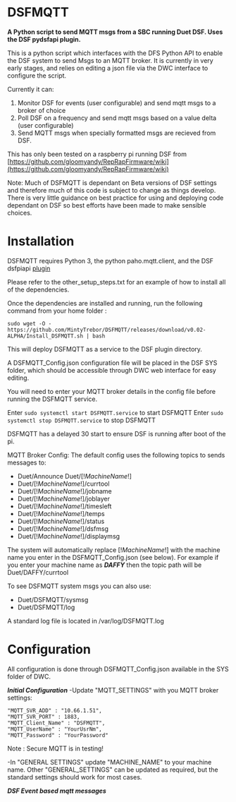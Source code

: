 # DSFMQTT
**A Python script to send MQTT msgs from a SBC running Duet DSF. Uses the DSF pydsfapi plugin.**

This is a python script which interfaces with the DFS Python API to enable the DSF system to send Msgs to an MQTT broker.
It is currently in very early stages, and relies on editing a json file via the DWC interface to configure the script.

Currently it can:

 1. Monitor DSF for events (user configurable) and send mqtt msgs to a
    broker of choice
 2. Poll DSF on a frequency and send mqtt msgs based on a value delta
    (user configurable)
 3. Send MQTT msgs when specially formatted msgs are recieved from DSF.

This has only been tested on a raspberry pi running DSF from [https://github.com/gloomyandy/RepRapFirmware/wiki](https://github.com/gloomyandy/RepRapFirmware/wiki)

Note: Much of DSFMQTT is dependant on Beta versions of DSF settings and therefore much of this code is subject to change as things develop. There is very little guidance on best practice for using and deploying code dependant on DSF so best efforts have been made to make sensible choices. 

# Installation

DSFMQTT requires Python 3, the python paho.mqtt.client, and the DSF dsfpiapi [plugin](https://github.com/Duet3D/DSF-APIs)

Please refer to the other_setup_steps.txt for an example of how to install all of the dependencies.

Once the dependencies are installed and running, run the following command from your home folder :

    sudo wget -O - https://github.com/MintyTrebor/DSFMQTT/releases/download/v0.02-ALPHA/Install_DSFMQTT.sh | bash

This will deploy DSFMQTT as a service to the DSF plugin directory.

A DSFMQTT_Config.json configuration file will be placed in the DSF SYS folder, which should be accessible through DWC web interface for easy editing.

You will need to enter your MQTT broker details in the config file before running the DSFMQTT service.

Enter `sudo systemctl start DSFMQTT.service` to start DSFMQTT
Enter `sudo systemctl stop DSFMQTT.service` to stop DSFMQTT

DSFMQTT has a delayed 30 start to ensure DSF is running after boot of the pi.

MQTT Broker Config:
The default config uses the following topics to sends messages to:

 - Duet/Announce Duet/[!*MachineName*!] 
 - Duet/[!*MachineName*!]/currtool
 - Duet/[!*MachineName*!]/jobname 
 - Duet/[!*MachineName*!]/joblayer
 - Duet/[!*MachineName*!]/timesleft 
 - Duet/[!*MachineName*!]/temps
 - Duet/[!*MachineName*!]/status
 - Duet/[!*MachineName*!]/dsfmsg
 - Duet/[!*MachineName*!]/displaymsg

The system will automatically replace [!*MachineName*!] with the machine name you enter in the DSFMQTT_Config.json (see below). For example if you enter your machine name as ***DAFFY*** then the topic path will be Duet/DAFFY/currtool


To see DSFMQTT system msgs you can also use:

 - Duet/DSFMQTT/sysmsg 
 - Duet/DSFMQTT/log

A standard log file is located in /var/log/DSFMQTT.log

# Configuration
All configuration is done through DSFMQTT_Config.json available in the SYS folder of DWC.

***Initial Configuration***
-Update "MQTT_SETTINGS" with you MQTT broker settings:

    "MQTT_SVR_ADD" : "10.66.1.51",
    "MQTT_SVR_PORT" : 1883,
    "MQTT_Client_Name" : "DSFMQTT",
    "MQTT_UserName" : "YourUsrNm",
    "MQTT_Password" : "YourPassword"

Note : Secure MQTT is in testing!

-In "GENERAL SETTINGS" update "MACHINE_NAME" to your machine name. Other "GENERAL_SETTINGS" can be updated as required, but the standard settings should work for most cases.

***DSF Event based mqtt messages***

